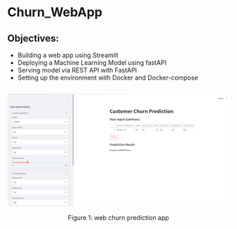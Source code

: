 # Churn_WebApp

## Objectives:

- Building a web app using Streamlit
- Deploying a Machine Learning Model using fastAPI
- Serving model via REST API with FastAPI
- Setting up the environment with Docker and Docker-compose

##

<div align="center">
    <img width="700" src="/images/WebAppChurn.png" alt="Material Bread logo">
    <p style="text-align: center;">Figure 1: web churn prediction app</p>   
</div>
